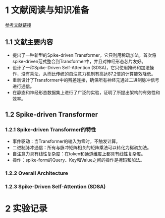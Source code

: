 # 1 文献阅读与知识准备
[参考文献链接](https://github.com/BrainCog-X/Brain-Cog)
## 1.1 文献主要内容
- 提出了一种新型的Spike-driven Transformer，它只利用稀疏加法，首次将spike-driven范式整合到Transformer中，并且对神经形态芯片友好。
- 设计了一种Spike-Driven Self-Attention (SDSA)，它只使用掩码和加法操作，没有乘法，从而比传统的自注意力机制有高达87.2倍的计算能效降低。
-   重新设计了Transformer中的残差连接，确保所有神经元通过二进制脉冲信号进行通信。
-   在静态和神经形态数据集上进行了广泛的实验，证明了所提出架构的有效性和效率。
## 1.2 Spike-driven Transformer
### 1.2.1  Spike-driven Transformer的特性
- 事件驱动：当Transformer的输入为零时，不触发计算。
- 二进制脉冲通信：所有与脉冲矩阵相关的矩阵乘法可以转化为稀疏加法。
- 自注意力具有线性复杂度：在token和通道维度上都具有线性复杂度。
- 操作：spike-form的Query、Key和Value之间的操作是掩码和加法。

### 1.2.2 Overall Architecture
### 1.2.3 Spike-Driven Self-Attention (SDSA)




# 2 实验记录


<!--stackedit_data:
eyJoaXN0b3J5IjpbMTY1NjY4ODc5MywxMjE2NDY5MTA3LC0xNT
I0MTI3NzEsLTI0NzkxMzAzMSwtMTgwOTg0NzA0NCw3OTMwMzky
NTMsMjA3MDYwMzI2XX0=
-->